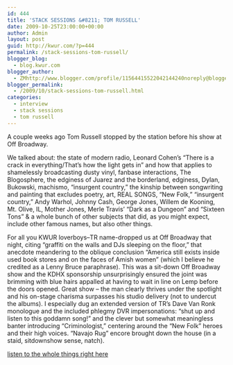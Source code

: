 ```yaml
---
id: 444
title: 'STACK SESSIONS &#8211; TOM RUSSELL'
date: 2009-10-25T23:00:00+00:00
author: Admin
layout: post
guid: http://kwur.com/?p=444
permalink: /stack-sessions-tom-russell/
blogger_blog:
  - blog.kwur.com
blogger_author:
  - ZMhttp://www.blogger.com/profile/11564415522042144240noreply@blogger.com
blogger_permalink:
  - /2009/10/stack-sessions-tom-russell.html
categories:
  - interview
  - stack sessions
  - tom russell
---
```

<div class="pf-content">
  <p>
    A couple weeks ago Tom Russell stopped by the station before his show at Off Broadway.
  </p>
  
  <p>
    We talked about: the state of modern radio, Leonard Cohen&#8217;s &#8220;There is a crack in everything/That&#8217;s how the light gets in&#8221; and how that applies to shamelessly broadcasting dusty vinyl, fanbase interactions, The Blogosphere, the edginess of Juarez and the borderland, edginess, Dylan, Bukowski, machismo, &#8220;insurgent country,&#8221; the kinship between songwriting and painting that excludes poetry, art, REAL SONGS, &#8220;New Folk,&#8221; &#8220;insurgent country,&#8221; Andy Warhol, Johnny Cash, George Jones, Willem de Kooning, Mt. Olive, IL, Mother Jones, Merle Travis&#8217; &#8220;Dark as a Dungeon&#8221; and &#8220;Sixteen Tons&#8221; & a whole bunch of other subjects that did, as you might expect, include other famous names, but also other things.
  </p>
  
  <p>
    For all you KWUR loverboys&#8211;TR name-dropped us at Off Broadway that night, citing &#8220;graffiti on the walls and DJs sleeping on the floor,&#8221; that anecdote meandering to the oblique conclusion &#8220;America still exists inside used book stores and on the faces of Amish women&#8221; (which I believe he credited as a Lenny Bruce paraphrase). This was a sit-down Off Broadway show and the KDHX sponsorship unsurprisingly ensured the joint was brimming with blue hairs appalled at having to wait in line on Lemp before the doors opened. Great show &#8211; the man clearly thrives under the spotlight and his on-stage charisma surpasses his studio delivery (not to undercut the albums). I especially dug an extended version of TR&#8217;s Dave Van Ronk monologue and the included phlegmy DVR impersonations: &#8220;shut up and listen to this goddamn song!&#8221; and the clever but somewhat meaningless banter introducing &#8220;Criminologist,&#8221; centering around the &#8220;New Folk&#8221; heroes and their high voices. &#8220;Navajo Rug&#8221; encore brought down the house (in a staid, sitdownshow sense, natch).
  </p>
  
  <p>
    <a href="http://www.justupit.com/get.php?id=fa904525b74619d2961d14f751f145e0">listen to the whole things right here</a>
  </p>
</div>